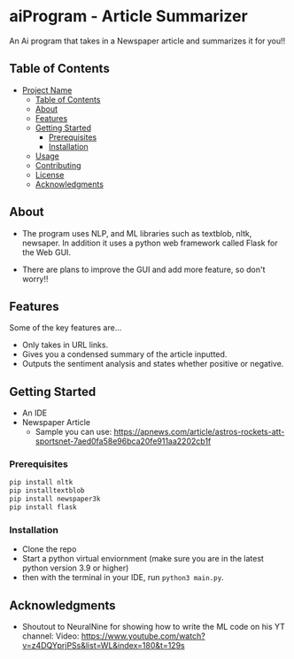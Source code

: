 # aiProgram - Article Summarizer

An Ai program that takes in a Newspaper article and summarizes it for you!!

## Table of Contents

- [Project Name](#project-name)
  - [Table of Contents](#table-of-contents)
  - [About](#about)
  - [Features](#features)
  - [Getting Started](#getting-started)
    - [Prerequisites](#prerequisites)
    - [Installation](#installation)
  - [Usage](#usage)
  - [Contributing](#contributing)
  - [License](#license)
  - [Acknowledgments](#acknowledgments)

## About

- The program uses NLP, and ML libraries such as textblob, nltk, newsaper. In addition it uses a python web framework called Flask for the Web GUI.

- There are plans to improve the GUI and add more feature, so don't worry!!

## Features

Some of the key features are...

- Only takes in URL links.
- Gives you a condensed summary of the article inputted.
- Outputs the sentiment analysis and states whether positive or negative.

## Getting Started

- An IDE
- Newspaper Article
    - Sample you can use: https://apnews.com/article/astros-rockets-att-sportsnet-7aed0fa58e96bca20fe911aa2202cb1f

### Prerequisites

```bash
pip install nltk 
pip installtextblob 
pip install newspaper3k 
pip install flask
```

### Installation

- Clone the repo
- Start a python virtual enviornment (make sure you are in the latest python version 3.9 or higher)
- then with the terminal in your IDE, run `python3 main.py`.

## Acknowledgments
- Shoutout to NeuralNine for showing how to write the ML code on his YT channel: 
    Video: https://www.youtube.com/watch?v=z4DQYprjPSs&list=WL&index=180&t=129s
